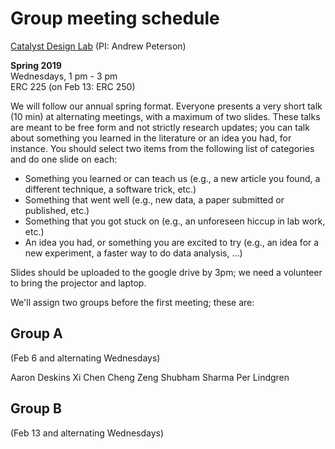 # Group meeting schedule #
[Catalyst Design Lab](http://brown.edu/go/catalyst) (PI: Andrew Peterson)

**Spring 2019**  
Wednesdays, 1 pm - 3 pm  
ERC 225 (on Feb 13: ERC 250)


We will follow our annual spring format. Everyone presents a very short talk (10 min) at alternating meetings, with a maximum of two slides. These talks are meant to be free form and not strictly research updates; you can talk about something you learned in the literature or an idea you had, for instance. You should select two items from the following list of categories and do one slide on each:

* Something you learned or can teach us (e.g., a new article you found, a different technique, a software trick, etc.)
* Something that went well (e.g., new data, a paper submitted or published, etc.)
* Something that you got stuck on (e.g., an unforeseen hiccup in lab work, etc.)
* An idea you had, or something you are excited to try (e.g., an idea for a new experiment, a faster way to do data analysis, ...)

Slides should be uploaded to the google drive by 3pm; we need a volunteer to bring the projector and laptop.

We'll assign two groups before the first meeting; these are:

## Group A ##
(Feb 6 and alternating Wednesdays)

Aaron Deskins
Xi Chen
Cheng Zeng
Shubham Sharma
Per Lindgren

## Group B ##
(Feb 13 and alternating Wednesdays)